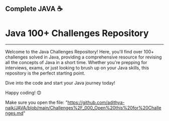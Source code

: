 Complete JAVA ☕
-----------------------------------------------
# Java 100+ Challenges Repository
-----------------------------------------------
Welcome to the Java Challenges Repository! Here, you'll find over 100+ challenges solved in Java, providing a comprehensive resource for revising all the concepts of Java in a short time. Whether you're prepping for interviews, exams, or just looking to brush up on your Java skills, this repository is the perfect starting point.

Dive into the code and start your Java journey today!

Happy coding! 😊

Make sure you open the file: "https://github.com/adithya-naik/JAVA/blob/main/Challenges%2F_000_Open%20this%20for%20Challenges.md" 
